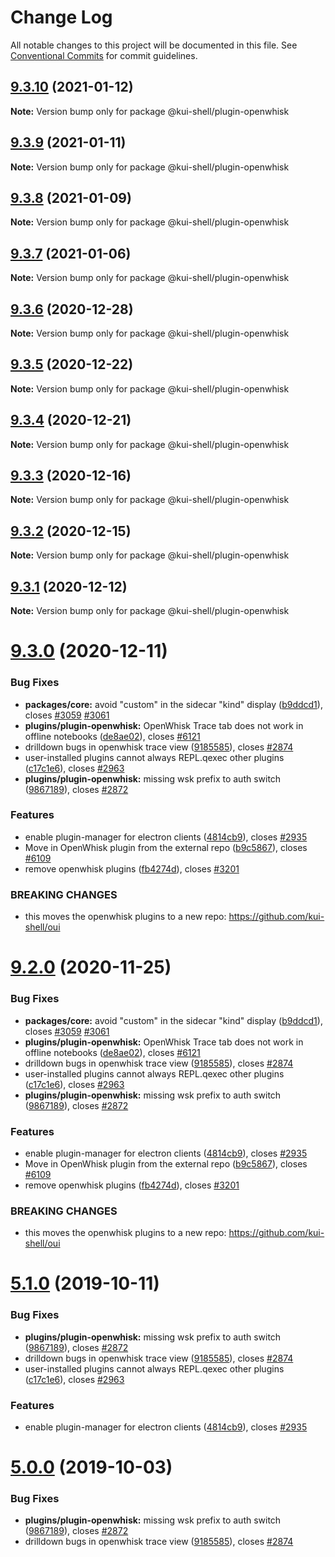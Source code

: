 # Change Log

All notable changes to this project will be documented in this file.
See [Conventional Commits](https://conventionalcommits.org) for commit guidelines.

## [9.3.10](https://github.com/kui-shell/oui/compare/v9.3.9...v9.3.10) (2021-01-12)

**Note:** Version bump only for package @kui-shell/plugin-openwhisk

## [9.3.9](https://github.com/kui-shell/oui/compare/v9.3.8...v9.3.9) (2021-01-11)

**Note:** Version bump only for package @kui-shell/plugin-openwhisk

## [9.3.8](https://github.com/kui-shell/oui/compare/v9.3.7...v9.3.8) (2021-01-09)

**Note:** Version bump only for package @kui-shell/plugin-openwhisk

## [9.3.7](https://github.com/kui-shell/oui/compare/v9.3.6...v9.3.7) (2021-01-06)

**Note:** Version bump only for package @kui-shell/plugin-openwhisk

## [9.3.6](https://github.com/kui-shell/oui/compare/v9.3.5...v9.3.6) (2020-12-28)

**Note:** Version bump only for package @kui-shell/plugin-openwhisk

## [9.3.5](https://github.com/kui-shell/oui/compare/v9.3.4...v9.3.5) (2020-12-22)

**Note:** Version bump only for package @kui-shell/plugin-openwhisk

## [9.3.4](https://github.com/kui-shell/oui/compare/v9.3.3...v9.3.4) (2020-12-21)

**Note:** Version bump only for package @kui-shell/plugin-openwhisk

## [9.3.3](https://github.com/kui-shell/oui/compare/v9.3.2...v9.3.3) (2020-12-16)

**Note:** Version bump only for package @kui-shell/plugin-openwhisk

## [9.3.2](https://github.com/kui-shell/oui/compare/v9.3.1...v9.3.2) (2020-12-15)

**Note:** Version bump only for package @kui-shell/plugin-openwhisk

## [9.3.1](https://github.com/kui-shell/oui/compare/v9.3.0...v9.3.1) (2020-12-12)

**Note:** Version bump only for package @kui-shell/plugin-openwhisk

# [9.3.0](https://github.com/kui-shell/oui/compare/v4.5.0...v9.3.0) (2020-12-11)

### Bug Fixes

- **packages/core:** avoid "custom" in the sidecar "kind" display ([b9ddcd1](https://github.com/kui-shell/oui/commit/b9ddcd1)), closes [#3059](https://github.com/kui-shell/oui/issues/3059) [#3061](https://github.com/kui-shell/oui/issues/3061)
- **plugins/plugin-openwhisk:** OpenWhisk Trace tab does not work in offline notebooks ([de8ae02](https://github.com/kui-shell/oui/commit/de8ae02)), closes [#6121](https://github.com/kui-shell/oui/issues/6121)
- drilldown bugs in openwhisk trace view ([9185585](https://github.com/kui-shell/oui/commit/9185585)), closes [#2874](https://github.com/kui-shell/oui/issues/2874)
- user-installed plugins cannot always REPL.qexec other plugins ([c17c1e6](https://github.com/kui-shell/oui/commit/c17c1e6)), closes [#2963](https://github.com/kui-shell/oui/issues/2963)
- **plugins/plugin-openwhisk:** missing wsk prefix to auth switch ([9867189](https://github.com/kui-shell/oui/commit/9867189)), closes [#2872](https://github.com/kui-shell/oui/issues/2872)

### Features

- enable plugin-manager for electron clients ([4814cb9](https://github.com/kui-shell/oui/commit/4814cb9)), closes [#2935](https://github.com/kui-shell/oui/issues/2935)
- Move in OpenWhisk plugin from the external repo ([b9c5867](https://github.com/kui-shell/oui/commit/b9c5867)), closes [#6109](https://github.com/kui-shell/oui/issues/6109)
- remove openwhisk plugins ([fb4274d](https://github.com/kui-shell/oui/commit/fb4274d)), closes [#3201](https://github.com/kui-shell/oui/issues/3201)

### BREAKING CHANGES

- this moves the openwhisk plugins to a new repo: https://github.com/kui-shell/oui

# [9.2.0](https://github.com/kui-shell/oui/compare/v4.5.0...v9.2.0) (2020-11-25)

### Bug Fixes

- **packages/core:** avoid "custom" in the sidecar "kind" display ([b9ddcd1](https://github.com/kui-shell/oui/commit/b9ddcd1)), closes [#3059](https://github.com/kui-shell/oui/issues/3059) [#3061](https://github.com/kui-shell/oui/issues/3061)
- **plugins/plugin-openwhisk:** OpenWhisk Trace tab does not work in offline notebooks ([de8ae02](https://github.com/kui-shell/oui/commit/de8ae02)), closes [#6121](https://github.com/kui-shell/oui/issues/6121)
- drilldown bugs in openwhisk trace view ([9185585](https://github.com/kui-shell/oui/commit/9185585)), closes [#2874](https://github.com/kui-shell/oui/issues/2874)
- user-installed plugins cannot always REPL.qexec other plugins ([c17c1e6](https://github.com/kui-shell/oui/commit/c17c1e6)), closes [#2963](https://github.com/kui-shell/oui/issues/2963)
- **plugins/plugin-openwhisk:** missing wsk prefix to auth switch ([9867189](https://github.com/kui-shell/oui/commit/9867189)), closes [#2872](https://github.com/kui-shell/oui/issues/2872)

### Features

- enable plugin-manager for electron clients ([4814cb9](https://github.com/kui-shell/oui/commit/4814cb9)), closes [#2935](https://github.com/kui-shell/oui/issues/2935)
- Move in OpenWhisk plugin from the external repo ([b9c5867](https://github.com/kui-shell/oui/commit/b9c5867)), closes [#6109](https://github.com/kui-shell/oui/issues/6109)
- remove openwhisk plugins ([fb4274d](https://github.com/kui-shell/oui/commit/fb4274d)), closes [#3201](https://github.com/kui-shell/oui/issues/3201)

### BREAKING CHANGES

- this moves the openwhisk plugins to a new repo: https://github.com/kui-shell/oui

# [5.1.0](https://github.com/IBM/kui/compare/v4.5.0...v5.1.0) (2019-10-11)

### Bug Fixes

- **plugins/plugin-openwhisk:** missing wsk prefix to auth switch ([9867189](https://github.com/IBM/kui/commit/9867189)), closes [#2872](https://github.com/IBM/kui/issues/2872)
- drilldown bugs in openwhisk trace view ([9185585](https://github.com/IBM/kui/commit/9185585)), closes [#2874](https://github.com/IBM/kui/issues/2874)
- user-installed plugins cannot always REPL.qexec other plugins ([c17c1e6](https://github.com/IBM/kui/commit/c17c1e6)), closes [#2963](https://github.com/IBM/kui/issues/2963)

### Features

- enable plugin-manager for electron clients ([4814cb9](https://github.com/IBM/kui/commit/4814cb9)), closes [#2935](https://github.com/IBM/kui/issues/2935)

# [5.0.0](https://github.com/IBM/kui/compare/v4.5.0...v5.0.0) (2019-10-03)

### Bug Fixes

- **plugins/plugin-openwhisk:** missing wsk prefix to auth switch ([9867189](https://github.com/IBM/kui/commit/9867189)), closes [#2872](https://github.com/IBM/kui/issues/2872)
- drilldown bugs in openwhisk trace view ([9185585](https://github.com/IBM/kui/commit/9185585)), closes [#2874](https://github.com/IBM/kui/issues/2874)
